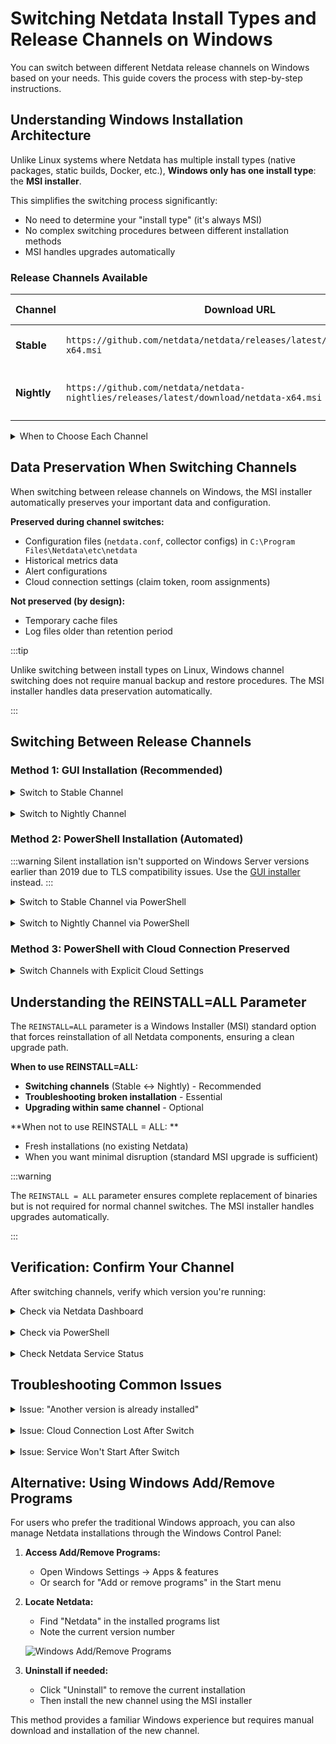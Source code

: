 # Switching Netdata Install Types and Release Channels on Windows

You can switch between different Netdata release channels on Windows based on your needs. This guide covers the process with step-by-step instructions.

## Understanding Windows Installation Architecture

Unlike Linux systems where Netdata has multiple install types (native packages, static builds, Docker, etc.), **Windows only has one install type**: the **MSI installer**.

This simplifies the switching process significantly:

- No need to determine your "install type" (it's always MSI)
- No complex switching procedures between different installation methods
- MSI handles upgrades automatically

### Release Channels Available

| Channel     | Download URL                                                                            | Update Frequency         | Recommended For                                 |
|-------------|-----------------------------------------------------------------------------------------|--------------------------|-------------------------------------------------|
| **Stable**  | `https://github.com/netdata/netdata/releases/latest/download/netdata-x64.msi`           | Major and patch releases | Production systems, most users                  |
| **Nightly** | `https://github.com/netdata/netdata-nightlies/releases/latest/download/netdata-x64.msi` | Daily builds             | Testing, early adopters, bleeding-edge features |

<details>
<summary>When to Choose Each Channel</summary>

**Choose Stable Channel If:**

- You're running production systems
- You need predictable, well-tested releases
- You prefer less frequent updates (major releases only)
- You want maximum stability over cutting-edge features
- You have strict change management processes

**Choose Nightly Channel If:**

- You're testing new features before production deployment
- You want immediate bug fixes without waiting for releases
- You're contributing to Netdata development and need latest code
- You want to provide early feedback to the Netdata team

**Update Frequency**: Stable releases occur every few weeks to months, while Nightly builds are updated daily with every commit to the master branch.

</details>

## Data Preservation When Switching Channels

When switching between release channels on Windows, the MSI installer automatically preserves your important data and configuration.

**Preserved during channel switches:**

- Configuration files (`netdata.conf`, collector configs) in `C:\Program Files\Netdata\etc\netdata`
- Historical metrics data
- Alert configurations
- Cloud connection settings (claim token, room assignments)

**Not preserved (by design):**

- Temporary cache files
- Log files older than retention period

:::tip

Unlike switching between install types on Linux, Windows channel switching does not require manual backup and restore procedures. The MSI installer handles data preservation automatically.

:::

## Switching Between Release Channels

### Method 1: GUI Installation (Recommended)

<details>
<summary>Switch to Stable Channel</summary>

1. **Download the Stable MSI:**
    - Go to: `https://github.com/netdata/netdata/releases/latest/download/netdata-x64.msi`
    - Save the file to your Downloads folder

2. **Run the installer:**
    - Double-click the downloaded `.msi` file
    - Grant Administrator privileges when prompted
    - Follow the installation wizard

   ![Windows Installer GUI](https://raw.githubusercontent.com/netdata/docs-images/refs/heads/master/windows/release/windows-installer-gui.png)

3. **Verify the installation:**
    - The installer will automatically detect your existing installation
    - Upgrade to the Stable channel
    - Preserve your configuration and data
    - Restart the Netdata service

</details>

<br/>

<details>
<summary>Switch to Nightly Channel</summary>

1. **Download the Nightly MSI:**
    - Go to: `https://github.com/netdata/netdata-nightlies/releases/latest/download/netdata-x64.msi`
    - Save the file to your Downloads folder

2. **Run the installer:**
    - Double-click the downloaded `.msi` file
    - Grant Administrator privileges when prompted
    - Follow the installation wizard

   ![Windows Installer GUI](https://raw.githubusercontent.com/netdata/docs-images/refs/heads/master/windows/release/windows-installer-gui.png)

3. **Verify the installation:**
    - The installer will automatically detect your existing installation
    - Upgrade to the Nightly channel
    - Preserve your configuration and data
    - Restart the Netdata service

</details>

### Method 2: PowerShell Installation (Automated)

:::warning
Silent installation isn't supported on Windows Server versions earlier than 2019 due to TLS compatibility issues.
Use the [GUI installer](#method-1-gui-installation-recommended) instead.
:::

<details>
<summary>Switch to Stable Channel via PowerShell</summary>

```powershell
# Run PowerShell as Administrator
$ProgressPreference = 'SilentlyContinue'
Invoke-WebRequest https://github.com/netdata/netdata/releases/latest/download/netdata-x64.msi -OutFile "$env:TEMP\netdata-x64.msi"
msiexec /qn /i "$env:TEMP\netdata-x64.msi" REINSTALL=ALL
```

</details>

<br/>

<details>
<summary>Switch to Nightly Channel via PowerShell</summary>

```powershell
# Run PowerShell as Administrator
$ProgressPreference = 'SilentlyContinue'
Invoke-WebRequest https://github.com/netdata/netdata-nightlies/releases/latest/download/netdata-x64.msi -OutFile "$env:TEMP\netdata-x64.msi"
msiexec /qn /i "$env:TEMP\netdata-x64.msi" REINSTALL=ALL
```

</details>

### Method 3: PowerShell with Cloud Connection Preserved

<details>
<summary>Switch Channels with Explicit Cloud Settings</summary>

If you want to ensure your Netdata Cloud connection is maintained during the switch, you can provide your claim token and room IDs explicitly.

**Get your current cloud settings:**

```powershell
# Check current cloud configuration
Get-Content "C:\Program Files\Netdata\etc\netdata\cloud.d\cloud.conf"
```

Look for your `token` and `rooms` values.

**Switch to Stable with Cloud settings:**

```powershell
# Run PowerShell as Administrator
$TOKEN = "<YOUR_CLOUD_TOKEN>"      # <-- Replace with your Netdata Cloud claim token
$ROOMS = "<YOUR_ROOM_IDS>"         # <-- Replace with your comma-separated Room IDs
$ProgressPreference = 'SilentlyContinue'
Invoke-WebRequest https://github.com/netdata/netdata/releases/latest/download/netdata-x64.msi -OutFile "$env:TEMP\netdata-x64.msi"
msiexec /qn /i "$env:TEMP\netdata-x64.msi" TOKEN="$TOKEN" ROOMS="$ROOMS"
```

</details>

## Understanding the REINSTALL=ALL Parameter

The `REINSTALL=ALL` parameter is a Windows Installer (MSI) standard option that forces reinstallation of all Netdata components, ensuring a clean upgrade path.

**When to use REINSTALL=ALL:**

- **Switching channels** (Stable ↔ Nightly) - Recommended
- **Troubleshooting broken installation** - Essential
- **Upgrading within same channel** - Optional

**When not to use REINSTALL = ALL: **

- Fresh installations (no existing Netdata)
- When you want minimal disruption (standard MSI upgrade is sufficient)

:::warning

The `REINSTALL = ALL` parameter ensures complete replacement of binaries but is not required for normal channel switches. The MSI installer handles upgrades automatically.

:::

## Verification: Confirm Your Channel

After switching channels, verify which version you're running:

<details>
<summary>Check via Netdata Dashboard</summary>

1. Open your browser to `http: //localhost:19999`
2. Click the **Netdata logo** in the top-left corner
3. Look for the version number:

- **Stable**: `v2.1.0` (clean version number)
- **Nightly**: `v2.1.0-123-nightly` (includes commit hash)

</details>

<br/>

<details>
<summary>Check via PowerShell</summary>

```powershell
# Get installed Netdata version
Get-ItemProperty "HKLM:\Software\Microsoft\Windows\CurrentVersion\Uninstall\*" |
        Where-Object {
            $_.DisplayName -like "*Netdata*"
        } |
        Select-Object DisplayName, DisplayVersion, Publisher
```

**Example output:**

```
DisplayName    : Netdata
DisplayVersion : 2.1.0
Publisher      : Netdata Inc.
```

</details>

<br/>

<details>
<summary>Check Netdata Service Status</summary>

You can also verify the Netdata service is running through the Windows Services manager:

![Windows Services - Netdata](https://raw.githubusercontent.com/netdata/docs-images/refs/heads/master/windows/release/windows-services-netdata.png)

Or check via PowerShell:

```powershell
# Check Netdata service status
Get-Service netdata | Select-Object Name, Status, DisplayName

# Check service executable path
Get-WmiObject win32_service | Where-Object { $_.Name -eq 'netdata' } | Select-Object PathName
```

</details>

## Troubleshooting Common Issues

<details>
<summary>Issue: "Another version is already installed"</summary>

**Symptoms**: MSI installer shows error about existing installation

**Solution 1**: Use the `REINSTALL=ALL` parameter explicitly:

```powershell
msiexec /qn /i netdata-x64.msi REINSTALL=ALL
```

**Solution 2**: Uninstall first via Windows Add/Remove Programs, then reinstall:

![Windows Add/Remove Programs](https://raw.githubusercontent.com/netdata/docs-images/refs/heads/master/windows/release/windows-add-remove-programs.png)

Or uninstall via PowerShell:

```powershell
# Uninstall existing installation
msiexec /qn /x netdata-x64.msi

# Wait for uninstall to complete
Start-Sleep -Seconds 10

# Reinstall with new channel
msiexec /qn /i netdata-x64.msi TOKEN="<YOUR_TOKEN>" ROOMS="<YOUR_ROOMS>"
```

</details>

<br/>

<details>
<summary>Issue: Cloud Connection Lost After Switch</summary>

**Symptoms**: After switching channels, node doesn't appear in Netdata Cloud

**Solution**: Reclaim the node:

```powershell
# Stop Netdata service
Stop-Service netdata

# Remove old cloud configuration
Remove-Item "C:\Program Files\Netdata\var\lib\netdata\cloud.d\*" -Force

# Reinstall with claim token
msiexec /qn /i netdata-x64.msi TOKEN="<YOUR_TOKEN>" ROOMS="<YOUR_ROOMS>" REINSTALL=ALL

# Start service
Start-Service netdata
```

You can also verify the service status in Windows Services:

![Windows Services - Netdata](https://raw.githubusercontent.com/netdata/docs-images/refs/heads/master/windows/release/windows-services-netdata.png)

</details>

<br/>

<details>
<summary>Issue: Service Won't Start After Switch</summary>

**Symptoms**: Netdata service fails to start after channel switch

**Solution**: Check service status and perform clean reinstall:

```powershell
# Check service status
Get-Service netdata

# Check Windows Event Log for errors
Get-EventLog -LogName Application -Source Netdata -Newest 20

# Perform clean reinstall
msiexec /qn /x netdata-x64.msi
Remove-Item "C:\Program Files\Netdata" -Recurse -Force -ErrorAction SilentlyContinue
Remove-Item "$env:PROGRAMDATA\Netdata" -Recurse -Force -ErrorAction SilentlyContinue
msiexec /qn /i netdata-x64.msi TOKEN="<YOUR_TOKEN>" ROOMS="<YOUR_ROOMS>"
```

If the service still won't start, check the Windows Services manager to ensure the Netdata service is present and configured correctly:

![Windows Services - Netdata](https://raw.githubusercontent.com/netdata/docs-images/refs/heads/master/windows/release/windows-services-netdata.png)

</details>

## Alternative: Using Windows Add/Remove Programs

For users who prefer the traditional Windows approach, you can also manage Netdata installations through the Windows Control Panel:

1. **Access Add/Remove Programs:**
    - Open Windows Settings → Apps & features
    - Or search for "Add or remove programs" in the Start menu

2. **Locate Netdata:**
    - Find "Netdata" in the installed programs list
    - Note the current version number

   ![Windows Add/Remove Programs](https://raw.githubusercontent.com/netdata/docs-images/refs/heads/master/windows/release/windows-add-remove-programs.png)

3. **Uninstall if needed:**
    - Click "Uninstall" to remove the current installation
    - Then install the new channel using the MSI installer

This method provides a familiar Windows experience but requires manual download and installation of the new channel.
